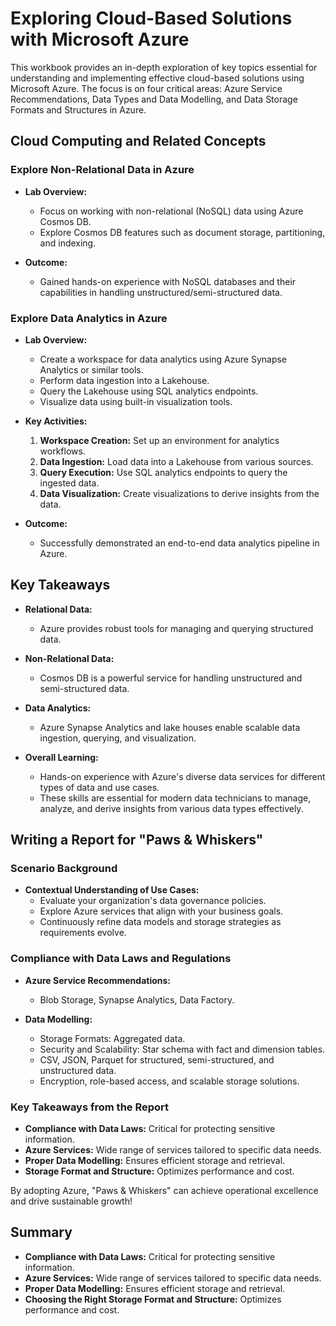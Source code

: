 # Exploring Cloud-Based Solutions with Microsoft Azure

This workbook provides an in-depth exploration of key topics essential for understanding and implementing effective cloud-based solutions using Microsoft Azure. The focus is on four critical areas: Azure Service Recommendations, Data Types and Data Modelling, and Data Storage Formats and Structures in Azure.

## Cloud Computing and Related Concepts

### Explore Non-Relational Data in Azure

- **Lab Overview:**
  - Focus on working with non-relational (NoSQL) data using Azure Cosmos DB.
  - Explore Cosmos DB features such as document storage, partitioning, and indexing.

- **Outcome:**
  - Gained hands-on experience with NoSQL databases and their capabilities in handling unstructured/semi-structured data.

### Explore Data Analytics in Azure

- **Lab Overview:**
  - Create a workspace for data analytics using Azure Synapse Analytics or similar tools.
  - Perform data ingestion into a Lakehouse.
  - Query the Lakehouse using SQL analytics endpoints.
  - Visualize data using built-in visualization tools.

- **Key Activities:**
  1. **Workspace Creation:** Set up an environment for analytics workflows.
  2. **Data Ingestion:** Load data into a Lakehouse from various sources.
  3. **Query Execution:** Use SQL analytics endpoints to query the ingested data.
  4. **Data Visualization:** Create visualizations to derive insights from the data.

- **Outcome:**
  - Successfully demonstrated an end-to-end data analytics pipeline in Azure.

## Key Takeaways

- **Relational Data:**
  - Azure provides robust tools for managing and querying structured data.

- **Non-Relational Data:**
  - Cosmos DB is a powerful service for handling unstructured and semi-structured data.

- **Data Analytics:**
  - Azure Synapse Analytics and lake houses enable scalable data ingestion, querying, and visualization.

- **Overall Learning:**
  - Hands-on experience with Azure's diverse data services for different types of data and use cases.
  - These skills are essential for modern data technicians to manage, analyze, and derive insights from various data types effectively.

## Writing a Report for "Paws & Whiskers"

### Scenario Background

- **Contextual Understanding of Use Cases:**
  - Evaluate your organization's data governance policies.
  - Explore Azure services that align with your business goals.
  - Continuously refine data models and storage strategies as requirements evolve.

### Compliance with Data Laws and Regulations

- **Azure Service Recommendations:**
  - Blob Storage, Synapse Analytics, Data Factory.

- **Data Modelling:**
  - Storage Formats: Aggregated data.
  - Security and Scalability: Star schema with fact and dimension tables.
  - CSV, JSON, Parquet for structured, semi-structured, and unstructured data.
  - Encryption, role-based access, and scalable storage solutions.

### Key Takeaways from the Report

- **Compliance with Data Laws:** Critical for protecting sensitive information.
- **Azure Services:** Wide range of services tailored to specific data needs.
- **Proper Data Modelling:** Ensures efficient storage and retrieval.
- **Storage Format and Structure:** Optimizes performance and cost.

By adopting Azure, "Paws & Whiskers" can achieve operational excellence and drive sustainable growth!

## Summary

- **Compliance with Data Laws:** Critical for protecting sensitive information.
- **Azure Services:** Wide range of services tailored to specific data needs.
- **Proper Data Modelling:** Ensures efficient storage and retrieval.
- **Choosing the Right Storage Format and Structure:** Optimizes performance and cost.
